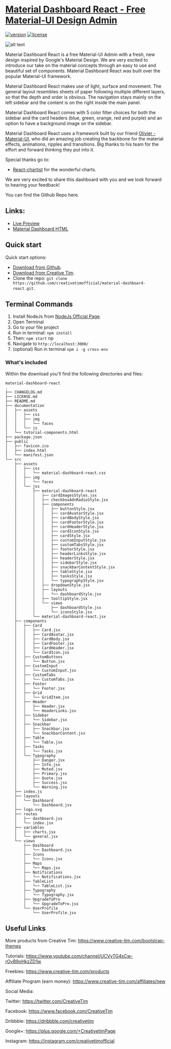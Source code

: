 # [Material Dashboard React - Free Material-UI Design Admin](https://creativetimofficial.github.io/material-dashboard-react/)
[![version][version-badge]][CHANGELOG] [![license][license-badge]][LICENSE]

![alt text](https://s3.amazonaws.com/creativetim_bucket/products/71/original/opt_mdr_thumbnail.jpg "Material Dashboard Free React")

Material Dashboard React is a free Material-UI Admin with a fresh, new design inspired by Google's Material Design. We are very excited to introduce our take on the material concepts through an easy to use and beautiful set of components. Material Dashboard React was built over the popular Material-UI framework.

Material Dashboard React makes use of light, surface and movement. The general layout resembles sheets of paper following multiple different layers, so that the depth and order is obvious. The navigation stays mainly on the left sidebar and the content is on the right inside the main panel.

Material Dashboard React comes with 5 color filter choices for both the sidebar and the card headers (blue, green, orange, red and purple) and an option to have a background image on the sidebar.

Material Dashboard React uses a framework built by our friend [Olivier - Material-UI](https://github.com/mui-org/material-ui), who did an amazing job creating the backbone for the material effects, animations, ripples and transitions. Big thanks to his team for the effort and forward thinking they put into it.

Special thanks go to:
+ [React-chartist](https://github.com/fraserxu/react-chartist) for the wonderful charts.

We are very excited to share this dashboard with you and we look forward to hearing your feedback!

You can find the Github Repo here.

## Links:

+ [Live Preview](https://creativetimofficial.github.io/material-dashboard-react/)
+ [Material Dashboard HTML](http://demos.creative-tim.com/material-dashboard/examples/dashboard.html)

## Quick start

Quick start options:

- [Download from Github](https://github.com/creativetimofficial/material-dashboard-react/archive/master.zip).
- [Download from Creative Tim](http://www.creative-tim.com/product/material-dashboard-react).
- Clone the repo: `git clone https://github.com/creativetimofficial/material-dashboard-react.git`.

## Terminal Commands

1. Install NodeJs from [NodeJs Official Page](https://nodejs.org/en).
2. Open Terminal
3. Go to your file project
4. Run in terminal: ```npm install```
5. Then: ```npm start``` np
6. Navigate to `http://localhost:3000/`
7. (optional) Run in terminal `npm i -g cross-env`

### What's included

Within the download you'll find the following directories and files:

```
material-dashboard-react
.
├── CHANGELOG.md
├── LICENSE.md
├── README.md
├── documentation
│   ├── assets
│   │   ├── css
│   │   ├── img
│   │   │   └── faces
│   │   └── js
│   └── tutorial-components.html
├── package.json
├── public
│   ├── favicon.ico
│   ├── index.html
│   └── manifest.json
└── src
    ├── assets
    │   ├── css
    │   │   └── material-dashboard-react.css
    │   ├── img
    │   │   └── faces
    │   └── jss
    │       ├── material-dashboard-react
    │       │   ├── cardImagesStyles.jsx
    │       │   ├── checkboxAdnRadioStyle.jsx
    │       │   ├── components
    │       │   │   ├── buttonStyle.jsx
    │       │   │   ├── cardAvatarStyle.jsx
    │       │   │   ├── cardBodyStyle.jsx
    │       │   │   ├── cardFooterStyle.jsx
    │       │   │   ├── cardHeaderStyle.jsx
    │       │   │   ├── cardIconStyle.jsx
    │       │   │   ├── cardStyle.jsx
    │       │   │   ├── customInputStyle.jsx
    │       │   │   ├── customTabsStyle.jsx
    │       │   │   ├── footerStyle.jsx
    │       │   │   ├── headerLinksStyle.jsx
    │       │   │   ├── headerStyle.jsx
    │       │   │   ├── sidebarStyle.jsx
    │       │   │   ├── snackbarContentStyle.jsx
    │       │   │   ├── tableStyle.jsx
    │       │   │   ├── tasksStyle.jsx
    │       │   │   └── typographyStyle.jsx
    │       │   ├── dropdownStyle.jsx
    │       │   ├── layouts
    │       │   │   └── dashboardStyle.jsx
    │       │   ├── tooltipStyle.jsx
    │       │   └── views
    │       │       ├── dashboardStyle.jsx
    │       │       └── iconsStyle.jsx
    │       └── material-dashboard-react.jsx
    ├── components
    │   ├── Card
    │   │   ├── Card.jsx
    │   │   ├── CardAvatar.jsx
    │   │   ├── CardBody.jsx
    │   │   ├── CardFooter.jsx
    │   │   ├── CardHeader.jsx
    │   │   └── CardIcon.jsx
    │   ├── CustomButtons
    │   │   └── Button.jsx
    │   ├── CustomInput
    │   │   └── CustomInput.jsx
    │   ├── CustomTabs
    │   │   └── CustomTabs.jsx
    │   ├── Footer
    │   │   └── Footer.jsx
    │   ├── Grid
    │   │   └── GridItem.jsx
    │   ├── Header
    │   │   ├── Header.jsx
    │   │   └── HeaderLinks.jsx
    │   ├── Sidebar
    │   │   └── Sidebar.jsx
    │   ├── Snackbar
    │   │   ├── Snackbar.jsx
    │   │   └── SnackbarContent.jsx
    │   ├── Table
    │   │   └── Table.jsx
    │   ├── Tasks
    │   │   └── Tasks.jsx
    │   └── Typography
    │       ├── Danger.jsx
    │       ├── Info.jsx
    │       ├── Muted.jsx
    │       ├── Primary.jsx
    │       ├── Quote.jsx
    │       ├── Success.jsx
    │       └── Warning.jsx
    ├── index.js
    ├── layouts
    │   └── Dashboard
    │       └── Dashboard.jsx
    ├── logo.svg
    ├── routes
    │   ├── dashboard.jsx
    │   └── index.jsx
    ├── variables
    │   ├── charts.jsx
    │   └── general.jsx
    └── views
        ├── Dashboard
        │   └── Dashboard.jsx
        ├── Icons
        │   └── Icons.jsx
        ├── Maps
        │   └── Maps.jsx
        ├── Notifications
        │   └── Notifications.jsx
        ├── TableList
        │   └── TableList.jsx
        ├── Typography
        │   └── Typography.jsx
        ├── UpgradeToPro
        │   └── UpgradeToPro.jsx
        └── UserProfile
            └── UserProfile.jsx
```

## Useful Links

More products from Creative Tim: <https://www.creative-tim.com/bootstrap-themes>

Tutorials: <https://www.youtube.com/channel/UCVyTG4sCw-rOvB9oHkzZD1w>

Freebies: <https://www.creative-tim.com/products>

Affiliate Program (earn money): <https://www.creative-tim.com/affiliates/new>

Social Media:

Twitter: <https://twitter.com/CreativeTim>

Facebook: <https://www.facebook.com/CreativeTim>

Dribbble: <https://dribbble.com/creativetim>

Google+: <https://plus.google.com/+CreativetimPage>

Instagram: <https://instagram.com/creativetimofficial>

[CHANGELOG]: ./CHANGELOG.md

[LICENSE]: ./LICENSE.md
[version-badge]: https://img.shields.io/badge/version-1.3.0-blue.svg
[license-badge]: https://img.shields.io/badge/license-MIT-blue.svg
